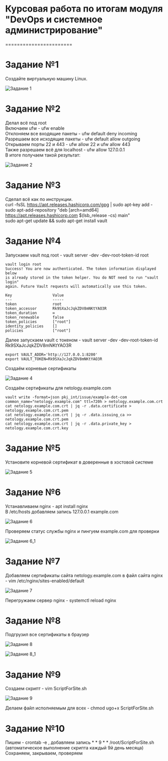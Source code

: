 
# Курсовая работа по итогам модуля "DevOps и системное администрирование"
=======================

# Задание №1
Создайте виртуальную машину Linux.

![Задание 1](https://user-images.githubusercontent.com/93032289/148365001-c03bf8e7-3f7a-4295-8fd0-ee0b6f59bb02.jpg)

# Задание №2

  Делал всё под root  
  Включаем ufw - ufw enable  
  Отклоняем все входящие пакеты - ufw default deny incoming  
  Разрешаем все исходящие пакеты - ufw default allow outgoing  
  Открываем порты 22 и 443 - ufw allow 22 и ufw allow 443  
  Также разрешаем всё для localhost - ufw allow 127.0.0.1  
  В итоге получаем такой результат:  

![Задание 2](https://user-images.githubusercontent.com/93032289/148367915-763ca244-04d8-4a92-a9a6-a05fa69a0192.jpg)

# Задание №3

  Сделал всё как по инструкции.  
  curl -fsSL https://apt.releases.hashicorp.com/gpg | sudo apt-key add -  
  sudo apt-add-repository "deb [arch=amd64] https://apt.releases.hashicorp.com $(lsb_release -cs) main"  
  sudo apt-get update && sudo apt-get install vault  
     
# Задание №4
  Запускаем vault под root - vault server -dev -dev-root-token-id root  
  
  ```
  vault login root  
  Success! You are now authenticated. The token information displayed below
is already stored in the token helper. You do NOT need to run "vault login"
again. Future Vault requests will automatically use this token.

Key                  Value
---                  -----
token                root
token_accessor       Rk9SXaJcJqkZDV8mNKtYAO3R
token_duration       ∞
token_renewable      false
token_policies       ["root"]
identity_policies    []
policies             ["root"]
 
  ```
  Далее запускаем vault с токеном - vault server -dev -dev-root-token-id Rk9SXaJcJqkZDV8mNKtYAO3R 
  ```
  export VAULT_ADDR='http://127.0.0.1:8200'
  export VAULT_TOKEN=Rk9SXaJcJqkZDV8mNKtYAO3R
  ```
  
  Создаём корневые сертификаты
  
  ![Задание 4](https://user-images.githubusercontent.com/93032289/148685270-93938138-5826-4698-a7b9-659d84132d25.jpg)
  
  Создаём сертификаты для netology.example.com  
  ```
  vault write -format=json pki_int/issue/example-dot-com common_name="netology.example.com" ttl=720h > netology.example.com.crt
  cat netology.example.com.crt | jq -r .data.certificate > netology.example.com.crt.pem
  cat netology.example.com.crt | jq -r .data.issuing_ca >> netology.example.com.crt.pem
  cat netology.example.com.crt | jq -r .data.private_key > netology.example.com.crt.key
  ```
  
# Задание №5

  Установите корневой сертификат в доверенные в хостовой системе
  
  ![Задание 5](https://user-images.githubusercontent.com/93032289/148648173-eec709bd-f941-4a83-87d6-6844dc182f85.jpg)
  
# Задание №6

  Устанавливаем nginx - apt install nginx  
  В /etc/hosts добавляем запись 127.0.0.1  example.com  
    
  ![Задание 6](https://user-images.githubusercontent.com/93032289/148678216-14fa81ec-ea6f-4f9d-ac99-3f51758d2d39.jpg)
  
  Проверяем статус службы nginx и пингуем example.com для проверки
  
  ![Задание 6_1](https://user-images.githubusercontent.com/93032289/148678302-1e7295d2-a92c-4ae8-8506-459fe064f507.jpg)
    
# Задание №7  

  Добавляем сертификаты сайта netology.example.com в файл сайта nginx - vim /etc/nginx/sites-enabled/default  
  
  ![Задание 7](https://user-images.githubusercontent.com/93032289/148678527-e269b552-7fba-4a6c-b9f4-b384ceb0b041.jpg)
  
  Перегружаем сервер nginx - systemctl reload nginx  
  
# Задание №8

  Подгрузил все сертификаты в браузер  
  
  ![Задание 8](https://user-images.githubusercontent.com/93032289/148685084-1fb436f4-727a-4b70-b1e1-37e156e1931c.jpg)
  
  ![Задание 8_1](https://user-images.githubusercontent.com/93032289/148685086-a1208a8d-c326-4ecc-9311-60ac8856549f.jpg)
  
# Задание №9

  Создаем скрипт - vim ScriptForSite.sh  
  
  ![Задание 9](https://user-images.githubusercontent.com/93032289/148685766-adee4cbe-a8b5-4016-9029-ca5ebc93fb45.jpg)
  
  Делаем файл исполняемым для всех - chmod ugo+x ScriptForSite.sh  
  
# Задание №10

  Пишем - crontab -e , добавляем запись * * 9 * * /root/ScriptForSite.sh (автоматическое выполнение скрипта каждый 9й день месяца)  
  Сохраняем, закрываем, проверяем
  
  
